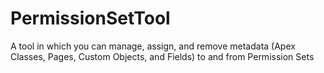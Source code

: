 # PermissionSetTool
A tool in which you can manage, assign, and remove metadata (Apex Classes, Pages, Custom Objects, and Fields) to and from Permission Sets 
